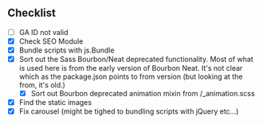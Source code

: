 ## Checklist

- [ ] GA ID not valid
- [X] Check SEO Module
- [x] Bundle scripts with js.Bundle
- [x] Sort out the Sass Bourbon/Neat deprecated functionality. Most of what is used here is from the early version of Bourbon Neat. It's not clear which as the package.json points to from version (but looking at the from, it's old.)
  - [x] Sort out Bourbon deprecated animation mixin from /_animation.scss
- [x] Find the static images
- [x] Fix carousel (might be tighed to bundling scripts with jQuery etc...)